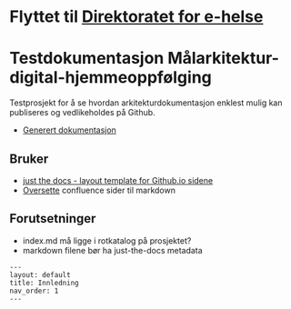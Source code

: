 # Flyttet til [Direktoratet for e-helse](https://github.com/Direktoratet-for-e-helse/Malarkitektur-digital-hjemmeoppfolging)

# Testdokumentasjon Målarkitektur-digital-hjemmeoppfølging

Testprosjekt for å se hvordan arkitekturdokumentasjon enklest mulig kan publiseres og vedlikeholdes på Github.
* [Generert dokumentasjon](https://thomiz.github.io/Malarkitektur-digital-hjemmeoppfolging/)

## Bruker 
* [just the docs - layout template for Github.io sidene](https://github.com/just-the-docs/just-the-docs)
* [Oversette](https://metamug.com/util/confluence-to-markdown/) confluence sider til markdown

## Forutsetninger

* index.md må ligge i rotkatalog på prosjektet?
* markdown filene bør ha just-the-docs metadata
~~~ 
---
layout: default
title: Innledning
nav_order: 1
---
~~~

